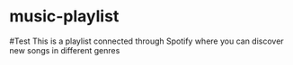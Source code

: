 # music-playlist
#Test 
This is a playlist connected through Spotify where you can discover new songs in different genres
